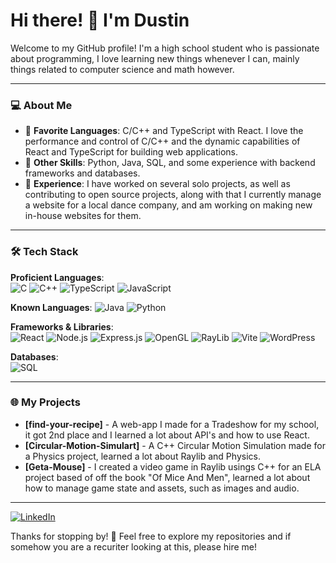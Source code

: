 # Hi there! 👋 I'm Dustin

Welcome to my GitHub profile! I'm a high school student who is passionate about programming, I love learning new things whenever I can, mainly things related to computer science and math however. 

---

### 💻 About Me
- 🔹 **Favorite Languages**: C/C++ and TypeScript with React. I love the performance and control of C/C++ and the dynamic capabilities of React and TypeScript for building web applications.
- 🔹 **Other Skills**: Python, Java, SQL, and some experience with backend frameworks and databases.
- 🔹 **Experience**: I have worked on several solo projects, as well as contributing to open source projects, along with that I currently manage a website for a local dance company, and am working on making new in-house websites for them.

---

### 🛠️ Tech Stack
**Proficient Languages**:  
![C](https://img.shields.io/badge/-C-00599C?style=for-the-badge&logo=c&logoColor=white)
![C++](https://img.shields.io/badge/-C++-00599C?style=for-the-badge&logo=cplusplus&logoColor=white)
![TypeScript](https://img.shields.io/badge/-TypeScript-3178C6?style=for-the-badge&logo=typescript&logoColor=white)
![JavaScript](https://img.shields.io/badge/-JavaScript-F7DF1E?style=for-the-badge&logo=javascript&logoColor=black)

**Known Languages**:
![Java](https://img.shields.io/badge/java-%23ED8B00.svg?style=for-the-badge&logo=openjdk&logoColor=white)
![Python](https://img.shields.io/badge/python-3670A0?style=for-the-badge&logo=python&logoColor=ffdd54)

**Frameworks & Libraries**:  
![React](https://img.shields.io/badge/-React-61DAFB?style=for-the-badge&logo=react&logoColor=black)
![Node.js](https://img.shields.io/badge/-Node.js-339933?style=for-the-badge&logo=nodedotjs&logoColor=white)
![Express.js](https://img.shields.io/badge/express.js-%23404d59.svg?style=for-the-badge&logo=express&logoColor=%2361DAFB)
![OpenGL](https://img.shields.io/badge/OpenGL-%23FFFFFF.svg?style=for-the-badge&logo=opengl)
![RayLib](https://img.shields.io/badge/RAYLIB-FFFFFF?style=for-the-badge&logo=raylib&logoColor=black)
![Vite](https://img.shields.io/badge/vite-%23646CFF.svg?style=for-the-badge&logo=vite&logoColor=white)
![WordPress](https://img.shields.io/badge/WordPress-%23117AC9.svg?style=for-the-badge&logo=WordPress&logoColor=white)

**Databases**:  
![SQL](https://img.shields.io/badge/-SQL-4479A1?style=for-the-badge&logo=mysql&logoColor=white)

---

### 🌐 My Projects
- **[find-your-recipe]** - A web-app I made for a Tradeshow for my school, it got 2nd place and I learned a lot about API's and how to use React.
- **[Circular-Motion-Simulart]** - A C++ Circular Motion Simulation made for a Physics project, learned a lot about Raylib and Physics.
- **[Geta-Mouse]** - I created a video game in Raylib usings C++ for an ELA project based of off the book "Of Mice And Men", learned a lot about how to manage game state and assets, such as images and audio.

---

[![LinkedIn](https://img.shields.io/badge/-LinkedIn-0077B5?style=for-the-badge&logo=linkedin&logoColor=white)](https://linkedin.com/in/dustin-bucholtz-160956311/)



Thanks for stopping by! 🚀 Feel free to explore my repositories and if somehow you are a recuriter looking at this, please hire me!
